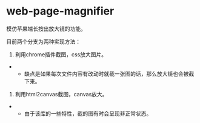# web-page-magnifier


模仿苹果端长按出放大镜的功能。




目前两个分支为两种实现方法：

1. 利用chrome插件截图，css放大图片。
 - - 缺点是如果每次文件内容有改动时就截一张图的话，那么放大镜也会被截下来。

1. 利用html2canvas截图，canvas放大。
 - - 由于该库的一些特性，截的图有时会呈现非正常状态。

